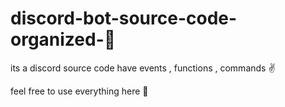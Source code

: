 # discord-bot-source-code-organized-📖


its a discord source code have events , functions , commands ✌

feel free to use everything here 🙌
